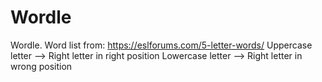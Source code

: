# Wordle
Wordle. Word list from: https://eslforums.com/5-letter-words/
Uppercase letter --> Right letter in right position
Lowercase letter --> Right letter in wrong position
